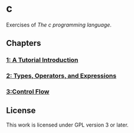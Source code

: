 # c

Exercises of *The c programming language*.

## Chapters

### [1: A Tutorial Introduction](/1)

### [2: Types, Operators, and Expressions](/2)

### [3:Control Flow](/3)

## License

This work is licensed under GPL version 3 or later.
